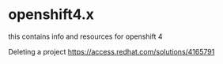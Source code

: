 # openshift4.x
this contains info and resources for openshift 4

Deleting a project https://access.redhat.com/solutions/4165791
